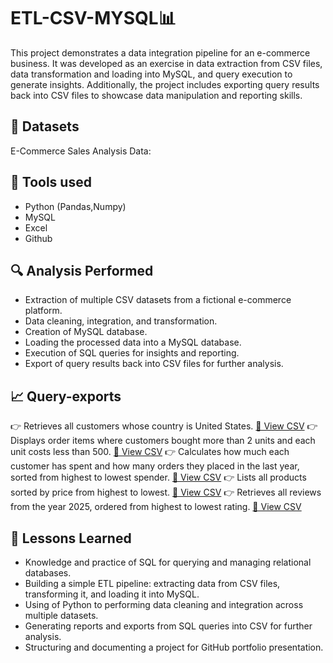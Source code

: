 # ETL-CSV-MYSQL📊​
This project demonstrates a data integration pipeline for an e-commerce business. It was developed as an exercise in data extraction from CSV files, data transformation and loading into MySQL, and query execution to generate insights. Additionally, the project includes exporting query results back into CSV files to showcase data manipulation and reporting skills.

## 📃​ Datasets
E-Commerce Sales Analysis Data:

## 🧪 Tools used
- Python (Pandas,Numpy)
- MySQL
- Excel
- Github
## 🔍 Analysis Performed
- Extraction of multiple CSV datasets from a fictional e-commerce platform.
- Data cleaning, integration, and transformation.
- Creation of MySQL database.
- Loading the processed data into a MySQL database.
- Execution of SQL queries for insights and reporting.
- Export of query results back into CSV files for further analysis.
## 📈 Query-exports
👉 Retrieves all customers whose country is United States.
[📂 View CSV](./data/export_query_data/query_customers.csv)
👉 Displays order items where customers bought more than 2 units and each unit costs less than 500.
[📂 View CSV](./data/export_query_data/query_item_order.csv)
👉 Calculates how much each customer has spent and how many orders they placed in the last year, sorted from highest to lowest spender.
[📂 View CSV](./data/export_query_data/query_orders.csv)
👉 Lists all products sorted by price from highest to lowest.
[📂 View CSV](./data/export_query_data/query_products.csv)
👉 Retrieves all reviews from the year 2025, ordered from highest to lowest rating.
[📂 View CSV](./data/export_query_data/query_reviews.csv)
## 🧠 Lessons Learned
- Knowledge and practice of SQL for querying and managing relational databases.
- Building a simple ETL pipeline: extracting data from CSV files, transforming it, and loading it into MySQL.
- Using of Python to performing data cleaning and integration across multiple datasets.
- Generating reports and exports from SQL queries into CSV for further analysis.
- Structuring and documenting a project for GitHub portfolio presentation.
